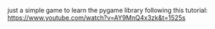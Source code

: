 just a simple game to learn the pygame library following this tutorial:
https://www.youtube.com/watch?v=AY9MnQ4x3zk&t=1525s